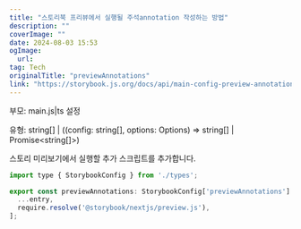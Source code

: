 ```yaml
---
title: "스토리북 프리뷰에서 실행될 주석annotation 작성하는 방법"
description: ""
coverImage: ""
date: 2024-08-03 15:53
ogImage: 
  url: 
tag: Tech
originalTitle: "previewAnnotations"
link: "https://storybook.js.org/docs/api/main-config-preview-annotations"
---
```





부모: main.js|ts 설정

유형: string[] | ((config: string[], options: Options) => string[] | Promise<string[]>)

스토리 미리보기에서 실행할 추가 스크립트를 추가합니다.

```js
import type { StorybookConfig } from './types';

export const previewAnnotations: StorybookConfig['previewAnnotations'] = (entry = []) => [
  ...entry,
  require.resolve('@storybook/nextjs/preview.js'),
];
```
